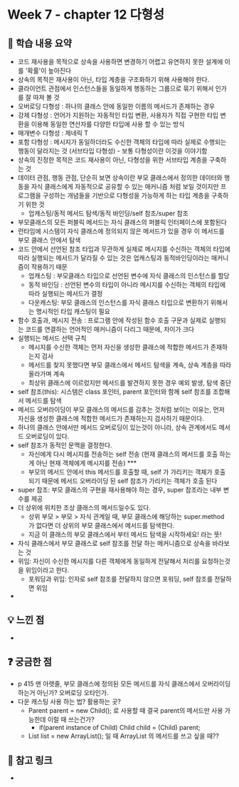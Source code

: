 # Week 7 - chapter 12 다형성

## 📌 학습 내용 요약
- 코드 재사용을 목적으로 상속을 사용하면 변경하기 어렵고 유연하지 못한 설계에 이를 '확률'이 높아진다
- 상속의 목적은 재사용이 아닌, 타입 계층을 구조화하기 위해 사용해야 한다.
- 클라이언트 관점에서 인스턴스들을 동일하게 행동하는 그룹으로 묶기 위해서 인가를 잘 따져 볼 것
- 오버로딩 다형성 : 하나의 클래스 안에 동일한 이름의 메서드가 존제하는 경우
- 강제 다형성 : 언어가 지원하는 자동적인 타입 변환, 사용자가 직접 구현한 타입 변환을 이용해 동일한 연산자를 다양한 타입에 사용 할 수 있는 방식
- 매개변수 다형성 : 제네릭 T
- 포함 다형성 : 메시지가 동일하더라도 수신한 객체의 타입에 따라 실제로 수행되는 행동이 달라지는 것 (서브타입 다형성) - 보통 다형성이란 이것을 이야기함
- 상속의 진정한 목적은 코드 재사용이 아닌, 다형성을 위한 서브타입 계층을 구축하는 것
- 데이터 관점, 행동 관점, 단순히 보면 상속이란 부모 클래스에서 정의한 데이터와 행동을 자식 클래스에게 자동적으로 공유할 수 있는 매커니즘 처럼 보일 것이지만
프로그램을 구성하는 개념들을 기반으로 다형성을 가능하게 하는 타입 계층을 구축하기 위한 것
  - 업캐스팅/동적 메서드 탐색/동적 바인딩/self 참조/super 참조
- 부모클래스의 모든 퍼블릭 메서드는 자식 클래스의 퍼블릭 인터페이스에 포함된다
- 런타임에 시스템이 자식 클래스에 정의되지 않은 메서드가 있을 경우 이 메서드를 부모 클래스 안에서 탐색
- 코드 안에서 선언된 참조 타입과 무관하게 실제로 메시지를 수신하는 객체의 타입에 따라 실행되는 메서드가 달라질 수 있는 것은 업캐스팅과 동적바인딩이라는 매커니즘이 작용하기 때문
  - 업캐스팅 : 부모클래스 타입으로 선언된 변수에 자식 클래스의 인스턴스를 할당
  - 동적 바인딩 : 선언된 변수의 타입이 아니라 메시지를 수신하는 객체의 타입에 따라 실행되는 메서드가 결정
  - 다운캐스팅: 부모 클래스의 인스턴스를 자식 클래스 타입으로 변환하기 위해서는 명시적인 타입 캐스팅이 필요
- 함수 호출과, 메시지 전송 : 프로그램 안에 작성된 함수 호출 구문과 실제로 실행되는 코드를 연결하는 언어적인 매커니즘이 다리그 때문에, 차이가 크다
- 실행되는 메서드 선택 규칙
  - 메시지를 수신한 객체는 먼저 자신을 생성한 클래스에 적합한 메서드가 존재하는지 검사
  - 메서드를 찾지 못했다면 부모 클래스에서 메서드 탐색을 계속, 상속 계층을 따라 올라가며 계속
  - 최상위 클래스에 이르렀지만 메서드를 발견하지 못한 경우 예외 발생, 탐색 중단
- self 참조(this): 시스템은 class 포인터, parent 포인터와 함께 self 참조를 조합해서 메서드를 탐색
- 메서드 오버라이딩이 부모 클래스의 메서드를 감추는 것처럼 보이는 이유는, 먼저 자신을 생성한 클래스에 적합한 메서드가 존재하는지 검사하기 때문이다.
- 하나의 클래스 안에서만 메서드 오버로딩이 있는것이 아니라, 상속 관계에서도 메서드 오버로딩이 있다.
- self 참조가 동적인 문맥을 결정한다.
  - 자신에게 다시 메시지를 전송하는 self 전송 (현재 클래스의 메서드를 호출 하는게 아닌 현재 객체에게 메시지를 전송) ***
  - 부모의 메서드 안에서 this 메서드를 호출할 때, self 가 가리키는 객체가 호출 되기 때문에 메서드 오버라이딩 된 self 참조가 가리키는 객체가 호출 된다
- super 참조: 부모 클래스의 구현을 재사용해야 하는 경우, super 참조라는 내부 변수를 제공
- 더 상위에 위치한 조상 클래스의 메서드일수도 있다.
  - 상위 부모 > 부모 > 자식 관계일 때, 부모 클래스에 해당하는 super.method 가 없다면 더 상위의 부모 클래스에서 메서드를 탐색한다.
  - 지금 이 클래스의 부모 클래스에서 부터 메서드 탐색을 시작하세요! 라는 뜻!
- 자식 클래스에서 부모 클래스로 self 참조를 전달 하는 메커니즘으로 상속을 바라보는 것
- 위임: 자신이 수신한 메시지를 다른 객체에게 동일하게 전달해서 처리를 요청하는것을 위임이라고 한다.
  - 포워딩과 위임: 인자로 self 참조를 전달하지 않으면 포워딩, self 참조를 전달하면 위임
- 

## 💡 느낀 점
- 

## ❓ 궁금한 점
- p 415 맨 아랫줄, 부모 클래스에 정의된 모든 메서드를 자식 클래스에서 오버라이딩 하는거 아닌가? 오버로딩 오타인가.
- 다운 캐스팅 사용 하는 법? 활용하는 곳?
  - Parent parent = new Child(); 로 사용할 때 결국 parent의 메서드만 사용 가능한데 이럴 때 쓰는건가?
    - if(parent instance of Child) Child child = (Child) parent; 
  - List list = new ArrayList(); 일 때 ArrayList 의 메서드를 쓰고 싶을 때??

  

## 🔗 참고 링크
- 
